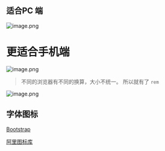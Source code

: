 ## 适合PC 端
![image.png](https://upload-images.jianshu.io/upload_images/11414906-3e69c38db0e17fe3.png?imageMogr2/auto-orient/strip%7CimageView2/2/w/1240)

# 更适合手机端
![image.png](https://upload-images.jianshu.io/upload_images/11414906-017788523d92c0a9.png?imageMogr2/auto-orient/strip%7CimageView2/2/w/1240)
> 不同的浏览器有不同的换算，大小不统一。
> 所以就有了 `rem`

![image.png](https://upload-images.jianshu.io/upload_images/11414906-0944156017fa510f.png?imageMogr2/auto-orient/strip%7CimageView2/2/w/1240)



## 字体图标

[Bootstrap](https://v3.bootcss.com/components/)

[阿里图标库](https://www.iconfont.cn/home/index?spm=a313x.7781069.1998910419.2)